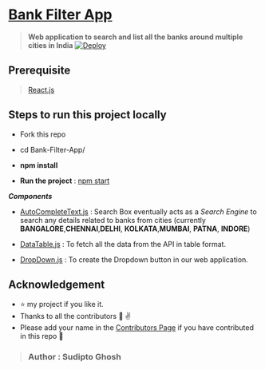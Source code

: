 # [Bank Filter App](https://bank-filter-app.herokuapp.com/)

> __Web application to search and list all the banks around multiple cities in India__ 
[![Deploy](https://www.herokucdn.com/deploy/button.png)](https://bank-filter-app.herokuapp.com)


## Prerequisite

> [React.js](https://reactjs.org/)

## Steps to run this project locally 

- Fork this repo 

- cd Bank-Filter-App/

- **npm install** 
 
- **Run the project** : [npm start](http://localhost:3000/)

*__Components__*

- [AutoCompleteText.js](https://github.com/pydevsg/Bank-Filter-App/blob/master/src/Components/AutoCompleteText.js) : Search Box eventually acts as a _Search Engine_ to search any details related to banks from cities (currently **BANGALORE**,**CHENNAI**,**DELHI**, **KOLKATA**,**MUMBAI**, **PATNA**, **INDORE**) 

- [DataTable.js](https://github.com/pydevsg/Bank-Filter-App/blob/master/src/Components/DataTable.js) : To fetch all the data from the API in table format.

- [DropDown.js](https://github.com/pydevsg/Bank-Filter-App/blob/master/src/Components/Dropdown.js) : To create the Dropdown button in our web application.

## Acknowledgement
- :star: my project if you like it.
- Thanks to all the contributors :clap: :v: 
- Please add your name in the [Contributors Page](https://github.com/pydevsg/Bank-Filter-App/edit/master/CONTRIBUTORS.md) if you have contributed in this repo :raised_hands:

>  ### Author : Sudipto Ghosh
